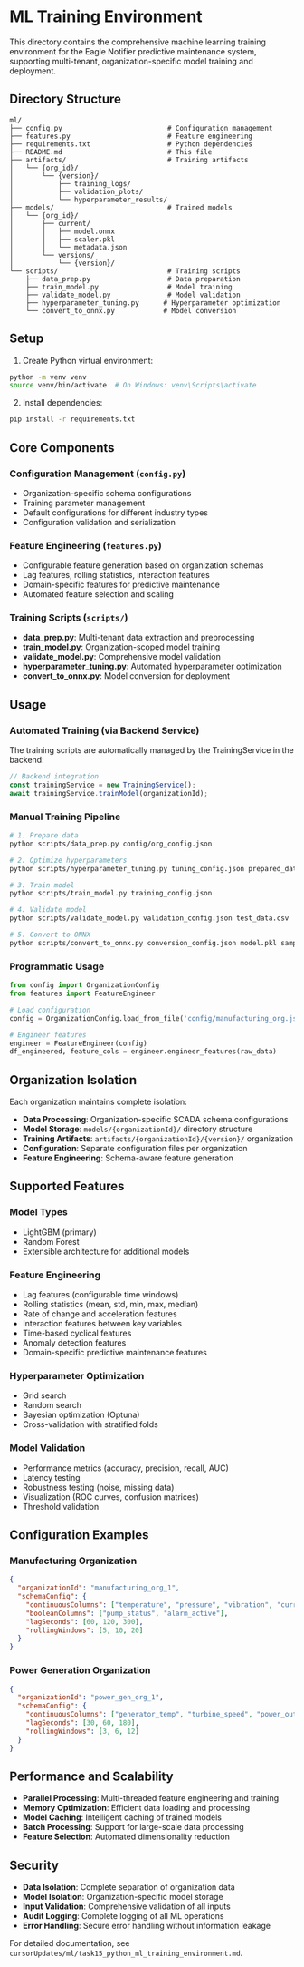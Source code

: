# ML Training Environment

This directory contains the comprehensive machine learning training environment for the Eagle Notifier predictive maintenance system, supporting multi-tenant, organization-specific model training and deployment.

## Directory Structure

```
ml/
├── config.py                          # Configuration management
├── features.py                        # Feature engineering
├── requirements.txt                   # Python dependencies
├── README.md                          # This file
├── artifacts/                         # Training artifacts
│   └── {org_id}/
│       └── {version}/
│           ├── training_logs/
│           ├── validation_plots/
│           └── hyperparameter_results/
├── models/                            # Trained models
│   └── {org_id}/
│       ├── current/
│       │   ├── model.onnx
│       │   ├── scaler.pkl
│       │   └── metadata.json
│       └── versions/
│           └── {version}/
└── scripts/                           # Training scripts
    ├── data_prep.py                   # Data preparation
    ├── train_model.py                 # Model training
    ├── validate_model.py              # Model validation
    ├── hyperparameter_tuning.py      # Hyperparameter optimization
    └── convert_to_onnx.py            # Model conversion
```

## Setup

1. Create Python virtual environment:
```bash
python -m venv venv
source venv/bin/activate  # On Windows: venv\Scripts\activate
```

2. Install dependencies:
```bash
pip install -r requirements.txt
```

## Core Components

### Configuration Management (`config.py`)
- Organization-specific schema configurations
- Training parameter management
- Default configurations for different industry types
- Configuration validation and serialization

### Feature Engineering (`features.py`)
- Configurable feature generation based on organization schemas
- Lag features, rolling statistics, interaction features
- Domain-specific features for predictive maintenance
- Automated feature selection and scaling

### Training Scripts (`scripts/`)
- **data_prep.py**: Multi-tenant data extraction and preprocessing
- **train_model.py**: Organization-scoped model training
- **validate_model.py**: Comprehensive model validation
- **hyperparameter_tuning.py**: Automated hyperparameter optimization
- **convert_to_onnx.py**: Model conversion for deployment

## Usage

### Automated Training (via Backend Service)
The training scripts are automatically managed by the TrainingService in the backend:

```typescript
// Backend integration
const trainingService = new TrainingService();
await trainingService.trainModel(organizationId);
```

### Manual Training Pipeline
```bash
# 1. Prepare data
python scripts/data_prep.py config/org_config.json

# 2. Optimize hyperparameters
python scripts/hyperparameter_tuning.py tuning_config.json prepared_data.csv

# 3. Train model
python scripts/train_model.py training_config.json

# 4. Validate model
python scripts/validate_model.py validation_config.json test_data.csv

# 5. Convert to ONNX
python scripts/convert_to_onnx.py conversion_config.json model.pkl sample_data.csv
```

### Programmatic Usage
```python
from config import OrganizationConfig
from features import FeatureEngineer

# Load configuration
config = OrganizationConfig.load_from_file('config/manufacturing_org.json')

# Engineer features
engineer = FeatureEngineer(config)
df_engineered, feature_cols = engineer.engineer_features(raw_data)
```

## Organization Isolation

Each organization maintains complete isolation:
- **Data Processing**: Organization-specific SCADA schema configurations
- **Model Storage**: `models/{organizationId}/` directory structure
- **Training Artifacts**: `artifacts/{organizationId}/{version}/` organization
- **Configuration**: Separate configuration files per organization
- **Feature Engineering**: Schema-aware feature generation

## Supported Features

### Model Types
- LightGBM (primary)
- Random Forest
- Extensible architecture for additional models

### Feature Engineering
- Lag features (configurable time windows)
- Rolling statistics (mean, std, min, max, median)
- Rate of change and acceleration features
- Interaction features between key variables
- Time-based cyclical features
- Anomaly detection features
- Domain-specific predictive maintenance features

### Hyperparameter Optimization
- Grid search
- Random search
- Bayesian optimization (Optuna)
- Cross-validation with stratified folds

### Model Validation
- Performance metrics (accuracy, precision, recall, AUC)
- Latency testing
- Robustness testing (noise, missing data)
- Visualization (ROC curves, confusion matrices)
- Threshold validation

## Configuration Examples

### Manufacturing Organization
```json
{
  "organizationId": "manufacturing_org_1",
  "schemaConfig": {
    "continuousColumns": ["temperature", "pressure", "vibration", "current"],
    "booleanColumns": ["pump_status", "alarm_active"],
    "lagSeconds": [60, 120, 300],
    "rollingWindows": [5, 10, 20]
  }
}
```

### Power Generation Organization
```json
{
  "organizationId": "power_gen_org_1",
  "schemaConfig": {
    "continuousColumns": ["generator_temp", "turbine_speed", "power_output"],
    "lagSeconds": [30, 60, 180],
    "rollingWindows": [3, 6, 12]
  }
}
```

## Performance and Scalability

- **Parallel Processing**: Multi-threaded feature engineering and training
- **Memory Optimization**: Efficient data loading and processing
- **Model Caching**: Intelligent caching of trained models
- **Batch Processing**: Support for large-scale data processing
- **Feature Selection**: Automated dimensionality reduction

## Security

- **Data Isolation**: Complete separation of organization data
- **Model Isolation**: Organization-specific model storage
- **Input Validation**: Comprehensive validation of all inputs
- **Audit Logging**: Complete logging of all ML operations
- **Error Handling**: Secure error handling without information leakage

For detailed documentation, see `cursorUpdates/ml/task15_python_ml_training_environment.md`.